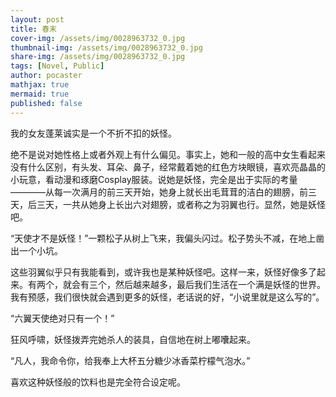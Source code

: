 ```yaml
---
layout: post
title: 春末
cover-img: /assets/img/0028963732_0.jpg
thumbnail-img: /assets/img/0028963732_0.jpg
share-img: /assets/img/0028963732_0.jpg
tags: [Novel, Public]
author: pocaster
mathjax: true
mermaid: true 
published: false
---
```


我的女友蓬莱诚实是一个不折不扣的妖怪。

绝不是说对她性格上或者外观上有什么偏见。事实上，她和一般的高中女生看起来没有什么区别，有头发、耳朵、鼻子，经常戴着她的红色方块眼镜，喜欢亮晶晶的小玩意，看动漫和琢磨Cosplay服装。说她是妖怪，完全是出于实际的考量————从每一次满月的前三天开始，她身上就长出毛茸茸的洁白的翅膀，前三天，后三天，一共从她身上长出六对翅膀，或者称之为羽翼也行。显然，她是妖怪吧。

“天使才不是妖怪！”一颗松子从树上飞来，我偏头闪过。松子势头不减，在地上凿出一个小坑。

这些羽翼似乎只有我能看到，或许我也是某种妖怪吧。这样一来，妖怪好像多了起来。有两个，就会有三个，然后越来越多，最后我们生活在一个满是妖怪的世界。我有预感，我们很快就会遇到更多的妖怪，老话说的好，“小说里就是这么写的”。

“六翼天使绝对只有一个！”

狂风呼啸，妖怪拨弄完她杀人的装具，自信地在树上嘟囔起来。

“凡人，我命令你，给我奉上大杯五分糖少冰香菜柠檬气泡水。”

喜欢这种妖怪般的饮料也是完全符合设定呢。





